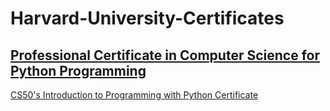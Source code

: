 # Harvard-University-Certificates

## [Professional Certificate in Computer Science for Python Programming](https://www.edx.org/professional-certificate/harvardx-computer-science-for-python-programming?webview=false&campaign=Computer+Science+for+Python+Programming&source=edx&product_category=professional-certificate&placement_url=https%3A%2F%2Fwww.edx.org%2Fprofessional-certificate)
[CS50's Introduction to Programming with Python Certificate](https://github.com/PeJiR/Harvard-University-Certificates/blob/db6312ca071f31bc0cad541c015c372a71312aec/Professional%20Certificate%20in_Computer%20Science%20for%20Python%20Programming/CS50-s-Introduction-to-Programming-with-Python/CS50P-A4.png)
